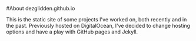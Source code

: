 #About dezglidden.github.io 

This is the static site of some projects I've worked on, both recently and in the past. Previously hosted on DigitalOcean, I've decided to change hosting options and have a play with GitHub pages and Jekyll.
